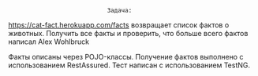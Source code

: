 
                                Задача: 
https://cat-fact.herokuapp.com/facts возвращает список фактов о животных. 
Получить все факты и проверить, что больше всего фактов написал Alex Wohlbruck

Факты описаны через POJO-классы.
Получение фактов выполнено с использованием RestAssured.
Тест написан с использованием TestNG.
